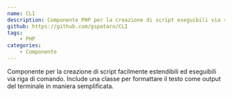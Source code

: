 ```yaml
---
name: CLI
description: Componente PHP per la creazione di script eseguibili via riga di comando.
github: https://github.com/gspataro/CLI
tags:
    - PHP
categories:
    - Componente
---
```


Componente per la creazione di script facilmente estendibili ed eseguibili via riga di comando. Include una classe per formattare il testo come output del terminale in maniera semplificata.
